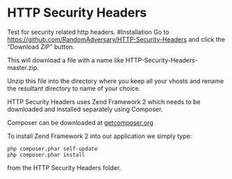 # HTTP Security Headers
Test for security related http headers.
#Installation
Go to https://github.com/RandomAdversary/HTTP-Security-Headers 
and click the “Download ZIP” button. 

This will download a file with a name like HTTP-Security-Headers-master.zip.

Unzip this file into the directory where you keep all your vhosts and rename the resultant directory to name of your choice.

HTTP Security Headers uses Zend Framework 2 which needs to be downloaded and installed separately using Composer.

Composer can be downloaded at [getcomposer.org](https://getcomposer.org/)

To install Zend Framework 2 into our application we simply type:

    php composer.phar self-update
    php composer.phar install
from the HTTP Security Headers folder.
